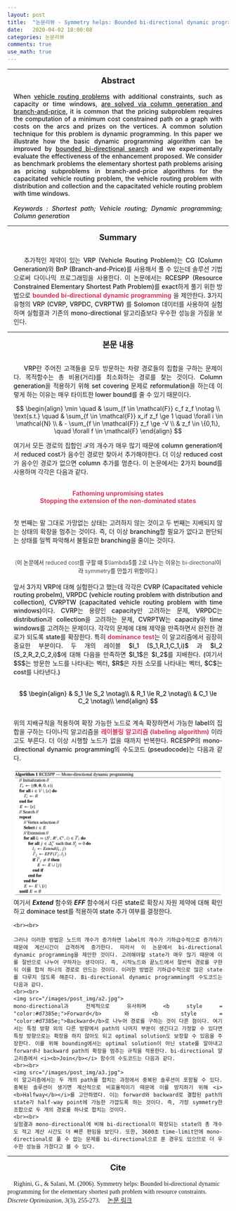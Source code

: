 ```yaml
---
layout: post
title:  "논문리뷰 - Symmetry helps: Bounded bi-directional dynamic programming for the elementary shortest path problem with resource constraints"
date:   2020-04-02 18:00:08
categories: 논문리뷰
comments: true
use_math: true
---
```

-----

<div style = "font-weight:700; font-size:1.3em; text-align:center;">Abstract </div>
<br>
<div style = "font-weight:500; font-size:1.0em; margin-left: 1em; margin-right: 1em;text-align:justify; ">
When <u>vehicle routing problems</u> with additional constraints, such as capacity or time windows, <u>are solved via column generation and branch-and-price</u>, it is common that the pricing subproblem requires the computation of a minimum cost constrained path on a graph with costs on the arcs and prizes on the vertices. A common solution technique for this problem is dynamic programming. In this paper we illustrate how the basic dynamic programming algorithm can be improved by <u>bounded bi-directional search</u> and we experimentally evaluate the effectiveness of the enhancement proposed. We consider as benchmark problems the elementary shortest path problems arising as pricing subproblems in branch-and-price algorithms for the capacitated vehicle routing problem, the vehicle routing problem with distribution and collection and the capacitated vehicle routing problem with time windows.<br><br>
<em>Keywords : Shortest path; Vehicle routing; Dynamic programming; Column generation </em> 
</div>

-----

<div style = "font-weight:700; font-size:1.3em; text-align:center;">Summary
</div>
<br>

<div style = "font-weight:500; font-size:1.0em; margin-left: 1em; margin-right: 1em;text-align:justify; text-indent:5%; ">

 추가적인 제약이 있는 VRP (Vehicle Routing Problem)는 CG (Column Generation)와 BnP (Branch-and-Price)를 사용해서 풀 수 있는데 솔루션 기법으로써 다이나믹 프로그래밍을 사용한다. 이 논문에서는 RCESPP (Resource Constrained Elementary Shortest Path Problem)를 exact하게 풀기 위한 방법으로 <b style = "color:#d7385e; font-size:1.2" >bounded bi-directional dynamic programming</b> 을 제안한다. 3가지 유형의 VRP (CVRP, VRPDC, CVRPTW) 를 Solomon 데이터를 사용하여 실험하며 실험결과 기존의 mono-directional 알고리즘보다 우수한 성능을 가짐을 보인다. 
</div>

-----

<div style = "font-weight:700; font-size:1.3em; text-align:center;">본문 내용
</div>
<br>

<div style = "font-weight:500; font-size:1.0em; margin-left: 1em; margin-right: 1em;text-align:justify; text-indent:5%; ">

VRP란 주어진 고객들을 모두 방문하는 차량 경로들의 집합을 구하는 문제이다. 목적함수는 총 비용(거리)를 최소화하는 경로를 찾는 것이다. Column generation을 적용하기 위해 set covering 문제로 reformulation을 하는데 이렇게 하는 이유는 매우 타이트한 lower bound를 줄 수 있기 때문이다. 
</div>

<div >

$$
\begin{align}
    \min \quad & \sum_{f \in \mathcal{F}} c_f z_f \notag  \\
    \text{s.t.} \quad
    & \sum_{f \in \mathcal{F}} x_if z_f \ge 1 \quad \forall i \in \mathcal{N} \\
    & - \sum_{f \in \mathcal{F}} z_f \ge -V \\
    & z_f \in \{0,1\}, \quad \forall f \in \mathcal{F}
\end{align}
$$

<div style = "font-weight:500; font-size:1.0em; margin-left: 1em; margin-right: 1em;text-align:justify; text-indent:0%; ">

여기서 모든 경로의 집합인 $\mathcal{F}$의 개수가 매우 많기 때문에 column generation에서 reduced cost가 음수인 경로만 찾아서 추가해야한다. 더 이상 reduced cost가 음수인 경로가 없으면 column 추가를
 멈춘다. 이 논문에서는 2가지 bound를 사용하며 각각은 다음과 같다. 
</div>
<br>

<div style = "font-weight:500; font-size:1.0em; margin-left: 1em; margin-right: 1em;text-align:center; text-indent:0%; ">

<b style = "color:#d7385e; font-size:1.2">
Fathoming unpromising states <br>
Stopping the extension of the non-dominated states <br><br>
</b>
</div>

<div style = "font-weight:500; font-size:1.0em; margin-left: 1em; margin-right: 1em;text-align:justify; text-indent:0%; ">

첫 번째는 말 그대로 가망없는 상태는 고려하지 않는 것이고 두 번째는 지배되지 않는 상태의 확장을 멈추는 것이다. 즉, 더 이상 branching할 필요가 없다고 판단되는 상태를 일찍 파악해서 불필요한 branching을 줄이는 것이다.
</div>
<br>
<div style = "font-weight:300; font-size:0.9em; margin-left: 1em; margin-right: 1em;text-align:center; text-indent:0%; ">
(이 논문에서 reduced cost를 구할 때 $\lambda$를 2로 나누는 이유는 bi-directional이라 symmetry를 만들기 위함이다.)
</div>
<br>

<div style = "font-weight:500; font-size:1.0em; margin-left: 1em; margin-right: 1em;text-align:justify; text-indent:0%; ">
앞서 3가지 VRP에 대해 실험한다고 했는데 각각은 CVRP (Capacitated vehicle routing probelm), VRPDC (vehicle routing problem with distribution and collection), CVRPTW (capacitated vehicle routing problem with time windows)이다. CVRP는 용량인 capacity만 고려하는 문제, VRPDC는 distribution과 collection을 고려하는 문제, CVRPTW는 capacity와 time windows를 고려하는 문제이다. 각각의 문제에 대해 제약을 만족하면서 완전한 경로가 되도록 state를 확장한다. 특히 <b style = "color:#d7385e; font-size:1.2">dominance test</b>는 이 알고리즘에서 굉장히 중요한 부분이다. 두 개의 레이블 $l_1 (S_1,R_1,C_1,i)$ 과 $l_2 (S_2,R_2,C_2,i)$에 대해 다음을 만족하면 $l_1$은 $l_2$를 지배한다. (여기서 $S$는 방문한 노드를 나타내는 벡터, $R$은 자원 소모를 나타내는 벡터, $C$는 cost를 나타낸다.)   
<br><br>

<!-- <img src="/images/post_img/a1.jpg"> -->
</div>

<div style = "font-weight:500; font-size:1.0em; margin-left: 1em; margin-right: 1em;text-align:center; text-indent:0%; ">

$$
\begin{align}
    & S_1 \le S_2 \notag\\
    & R_1 \le R_2 \notag\\
    & C_1 \le C_2 \notag\\
\end{align}
$$
</div>

<br>
<div style = "font-weight:500; font-size:1.0em; margin-left: 1em; margin-right: 1em;text-align:justify; text-indent:0%; ">
    위의 지배규칙을 적용하여 확장 가능한 노드로 계속 확장하면서 가능한 label의 집합을 구하는 다이나믹 알고리즘을 <b style = "color:#d7385e; font-size:1.2">레이블링 알고리즘 (labeling algorithm)</b> 이라고도 부른다. 더 이상 시행할 노드가 없을 때까지 반복한다. RCESPP의 mono-directional dynamic programming의 수도코드 (pseudocode)는 다음과 같다. 
    <br><br>
    <img src="/images/post_img/a1.jpg">
    여기서 <i><b>Extend</b></i> 함수와 <i><b>EFF</b></i> 함수에서 다른 state로 확장시 자원 제약에 대해 확인하고 dominace test를 적용하여 state 추가 여부를 결정한다. 

    <br><br>

    그러나 이러한 방법은 노드의 개수가 증가하면 label의 개수가 기하급수적으로 증가하기 때문에 계산시간이 급격하게 증가한다. 따라서 이 논문에서 bi-directional dynamic programming을 제안한 것이다. 고려해야할 state가 매우 많기 때문에 이를 절반으로 나누어 구하자는 생각이다. 즉, 시작노드와 끝노드에서 절반씩 경로를 구한 뒤 이를 합쳐 하나의 경로로 만드는 것이다. 이러한 방법은 기하급수적으로 많은 state를 다루지 않도록 해준다. Bi-directional dynamic programming의 수도코드는 다음과 같다. 
    <br><br>
    <img src="/images/post_img/a2.jpg">
    mono-directional과 전체적으로 유사하며 <b style = "color:#d7385e;">Forward</b> 와 <b style = "color:#d7385e;">Backward</b>로 나누어 경로를 구하는 것이 다른 점이다. 여기서는 특정 방향 외의 다른 방향에서 path의 나머지 부분이 생긴다고 가정할 수 있다면 특정 방향으로는 확장을 하지 않아도 되고 optimal solution도 보장할 수 있음을 주장한다. 이를 위해 bounding에서는 optimal solution이 아닌 state를 알아내고 forward나 backward path의 확장을 멈추는 규칙을 적용한다. bi-directional 알고리즘에서 <i><b>Join</b></i> 함수의 수도코드는 다음과 같다. 
    <br><br>
    <img src="/images/post_img/a3.jpg">
    이 알고리즘에서는 두 개의 path를 합치는 과정에서 중복된 솔루션이 포함될 수 있다. 중복된 솔루션이 생기면 계산적으로 비효율적이기 때문에 이를 방지하기 위해 <i><b>Halfway</b></i>를 고안하였다. 이는 forward와 backward로 결합된 path의 state가 half-way point에 가능한 가깝도록 하는 것이다. 즉, 가장 symmetry한 조합으로 두 개의 경로를 하나로 합치는 것이다. 
    <br><br>
    실험결과 mono-directional에 비해 bi-directional이 확장되는 state의 총 개수도 적고 계산 시간도 더 빠른 편임을 보인다. 또한, 3600초 time-limit안에 mono-directional로 풀 수 없는 문제를 bi-directional으로 푼 경우도 있으므로 더 우수한 성능을 가졌다고 볼 수 있다. 
</div>

<hr>

<div style = "font-weight:700; font-size:1.3em; text-align:center;">Cite
</div>
<br>
<span style = "font-weight:500; font-size:1.0em; margin-left: 1em; margin-right: 1em;text-align:justify; text-indent:0%; font-family: Times New Roman; ">
Righini, G., & Salani, M. (2006). Symmetry helps: Bounded bi-directional dynamic programming for the elementary shortest path problem with resource constraints. <i>Discrete Optimization, 3</i>(3), 255-273. 
</span>
<span style = "font-weight:400; font-size:1.0em;" >
<a href= "https://www.sciencedirect.com/science/article/pii/S1572528606000417"> 논문 링크 </a>
</span>
<br>

<!-- <span style="background-color: #f3c623"> -->



